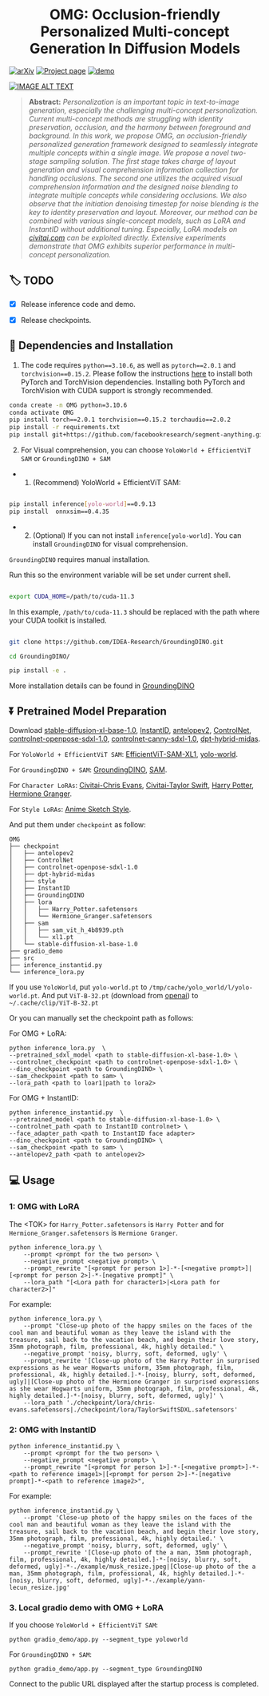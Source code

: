 <div align="center">
<h1>OMG: Occlusion-friendly Personalized Multi-concept Generation In Diffusion Models</h1>
</div>

[![arXiv](https://img.shields.io/badge/ArXiv-2403-brightgreen)]()
[![Project page](https://img.shields.io/badge/Project-Page-brightgreen)]()
[![demo](https://img.shields.io/badge/Demo-Hugging%20Face-brightgreen)]()



[![IMAGE ALT TEXT](http://img.youtube.com/vi/96vi3WFXTe0/1.jpg)](https://youtu.be/96vi3WFXTe0 "Video Title")

> **Abstract:** *Personalization is an important topic in text-to-image generation, especially the challenging multi-concept personalization. Current multi-concept methods are struggling with identity preservation, occlusion, and the harmony between foreground and background. In this work, we propose OMG, an occlusion-friendly personalized generation framework designed to seamlessly integrate multiple concepts within a single image. We propose a novel two-stage sampling solution. The first stage takes charge of layout generation and visual comprehension information collection for handling occlusions. The second one utilizes the acquired visual comprehension information and the designed noise blending to integrate multiple concepts while considering occlusions. We also observe that the initiation denoising timestep for noise blending is the key to identity preservation and layout. Moreover, our method can be combined with various single-concept models, such as LoRA and InstantID without additional tuning. Especially, LoRA models on [civitai.com](https://civitai.com/) can be exploited directly. Extensive experiments demonstrate that OMG exhibits superior performance in multi-concept personalization.*

## :label: TODO 

- [x] Release inference code and demo.
- [x] Release checkpoints.


## :wrench: Dependencies and Installation


1. The code requires `python==3.10.6`, as well as `pytorch==2.0.1` and `torchvision==0.15.2`. Please follow the instructions [here](https://pytorch.org/get-started/locally/) to install both PyTorch and TorchVision dependencies. Installing both PyTorch and TorchVision with CUDA support is strongly recommended.

```bash
conda create -n OMG python=3.10.6
conda activate OMG
pip install torch==2.0.1 torchvision==0.15.2 torchaudio==2.0.2
pip install -r requirements.txt
pip install git+https://github.com/facebookresearch/segment-anything.git
```

2. For Visual comprehension, you can choose `YoloWorld + EfficientViT SAM` or `GroundingDINO + SAM`

- 1) (Recommend) YoloWorld + EfficientViT SAM:

```bash

pip install inference[yolo-world]==0.9.13
pip install  onnxsim==0.4.35

```

- 2) (Optional) If you can not install `inference[yolo-world]`. You can install `GroundingDINO` for visual comprehension.

`GroundingDINO` requires manual installation. 

Run this so the environment variable will be set under current shell.

```bash

export CUDA_HOME=/path/to/cuda-11.3

```

In this example, `/path/to/cuda-11.3` should be replaced with the path where your CUDA toolkit is installed.

```bash

git clone https://github.com/IDEA-Research/GroundingDINO.git

cd GroundingDINO/

pip install -e .

```

More installation details can be found in [GroundingDINO](https://github.com/IDEA-Research/GroundingDINO#install)

## ⏬ Pretrained Model Preparation

Download [stable-diffusion-xl-base-1.0](https://huggingface.co/stabilityai/stable-diffusion-xl-base-1.0),
[InstantID](https://huggingface.co/InstantX/InstantID/tree/main), 
[antelopev2](https://drive.google.com/file/d/18wEUfMNohBJ4K3Ly5wpTejPfDzp-8fI8/view?usp=sharing),
[ControlNet](https://huggingface.co/lllyasviel/ControlNet),
[controlnet-openpose-sdxl-1.0](https://huggingface.co/thibaud/controlnet-openpose-sdxl-1.0),
[controlnet-canny-sdxl-1.0](https://huggingface.co/diffusers/controlnet-canny-sdxl-1.0),
[dpt-hybrid-midas](https://huggingface.co/Intel/dpt-hybrid-midas).

For `YoloWorld + EfficientViT SAM`:
[EfficientViT-SAM-XL1](https://github.com/mit-han-lab/efficientvit/blob/master/applications/sam.md), [yolo-world](https://huggingface.co/Fucius/OMG/blob/main/yolo-world.pt).

For `GroundingDINO + SAM`:
[GroundingDINO](https://huggingface.co/ShilongLiu/GroundingDINO), [SAM](https://dl.fbaipublicfiles.com/segment_anything/sam_vit_h_4b8939.pth).

For `Character LoRAs`:
[Civitai-Chris Evans](https://civitai.com/models/253793?modelVersionId=286084),
[Civitai-Taylor Swift](https://civitai.com/models/164284/taylor-swift?modelVersionId=185041),
[Harry Potter](https://huggingface.co/Fucius/OMG/blob/main/lora/Harry_Potter.safetensors),
[Hermione Granger](https://huggingface.co/Fucius/OMG/blob/main/lora/Hermione_Granger.safetensors).

For `Style LoRAs`:
[Anime Sketch Style](https://civitai.com/models/202764/anime-sketch-style-sdxl-and-sd15?modelVersionId=258108).

And put them under `checkpoint` as follow:
```angular2html
OMG
├── checkpoint
│   ├── antelopev2
│   ├── ControlNet
│   ├── controlnet-openpose-sdxl-1.0
│   ├── dpt-hybrid-midas
│   ├── style
│   ├── InstantID
│   ├── GroundingDINO
│   ├── lora
│   │   ├── Harry_Potter.safetensors
│   │   └── Hermione_Granger.safetensors
│   ├── sam
│   │   ├── sam_vit_h_4b8939.pth
│   │   └── xl1.pt
│   └── stable-diffusion-xl-base-1.0
├── gradio_demo
├── src
├── inference_instantid.py
└── inference_lora.py
```

If you use `YoloWorld`, put `yolo-world.pt` to `/tmp/cache/yolo_world/l/yolo-world.pt`. And put `ViT-B-32.pt` (download from [openai]( https://openaipublic.azureedge.net/clip/models/40d365715913c9da98579312b702a82c18be219cc2a73407c4526f58eba950af/ViT-B-32.pt )) to `~/.cache/clip/ViT-B-32.pt`

Or you can manually set the checkpoint path as follows:

For OMG + LoRA:
```
python inference_lora.py  \
--pretrained_sdxl_model <path to stable-diffusion-xl-base-1.0> \
--controlnet_checkpoint <path to controlnet-openpose-sdxl-1.0> \
--dino_checkpoint <path to GroundingDINO> \
--sam_checkpoint <path to sam> \
--lora_path <path to loar1|path to lora2>
```
For OMG + InstantID:
```
python inference_instantid.py  \
--pretrained_model <path to stable-diffusion-xl-base-1.0> \
--controlnet_path <path to InstantID controlnet> \
--face_adapter_path <path to InstantID face adapter>
--dino_checkpoint <path to GroundingDINO> \
--sam_checkpoint <path to sam> \
--antelopev2_path <path to antelopev2>
```

## :computer: Usage

### 1: OMG with LoRA
The &lt;TOK&gt; for `Harry_Potter.safetensors` is `Harry Potter` and for `Hermione_Granger.safetensors` is `Hermione Granger`.
```
python inference_lora.py \
    --prompt <prompt for the two person> \
    --negative_prompt <negative prompt> \
    --prompt_rewrite "[<prompt for person 1>]-*-[<negative prompt>]|[<prompt for person 2>]-*-[negative prompt]" \
    --lora_path "[<Lora path for character1>|<Lora path for character2>]"
```
For example:
```
python inference_lora.py \
    --prompt "Close-up photo of the happy smiles on the faces of the cool man and beautiful woman as they leave the island with the treasure, sail back to the vacation beach, and begin their love story, 35mm photograph, film, professional, 4k, highly detailed." \
    --negative_prompt 'noisy, blurry, soft, deformed, ugly' \
    --prompt_rewrite '[Close-up photo of the Harry Potter in surprised expressions as he wear Hogwarts uniform, 35mm photograph, film, professional, 4k, highly detailed.]-*-[noisy, blurry, soft, deformed, ugly]|[Close-up photo of the Hermione Granger in surprised expressions as she wear Hogwarts uniform, 35mm photograph, film, professional, 4k, highly detailed.]-*-[noisy, blurry, soft, deformed, ugly]' \
    --lora_path './checkpoint/lora/chris-evans.safetensors|./checkpoint/lora/TaylorSwiftSDXL.safetensors'
```
### 2: OMG with InstantID

```
python inference_instantid.py \
    --prompt <prompt for the two person> \
    --negative_prompt <negative prompt> \
    --prompt_rewrite "[<prompt for person 1>]-*-[<negative prompt>]-*-<path to reference image1>|[<prompt for person 2>]-*-[negative prompt]-*-<path to reference image2>",
```
For example:
```
python inference_instantid.py \
    --prompt 'Close-up photo of the happy smiles on the faces of the cool man and beautiful woman as they leave the island with the treasure, sail back to the vacation beach, and begin their love story, 35mm photograph, film, professional, 4k, highly detailed.' \
    --negative_prompt 'noisy, blurry, soft, deformed, ugly' \
    --prompt_rewrite '[Close-up photo of the a man, 35mm photograph, film, professional, 4k, highly detailed.]-*-[noisy, blurry, soft, deformed, ugly]-*-./example/musk_resize.jpeg|[Close-up photo of the a man, 35mm photograph, film, professional, 4k, highly detailed.]-*-[noisy, blurry, soft, deformed, ugly]-*-./example/yann-lecun_resize.jpg'
```

### 3. Local gradio demo with OMG + LoRA
If you choose `YoloWorld + EfficientViT SAM`:
```
python gradio_demo/app.py --segment_type yoloworld
```
For `GroundingDINO + SAM`:
```
python gradio_demo/app.py --segment_type GroundingDINO
```
Connect to the public URL displayed after the startup process is completed.
